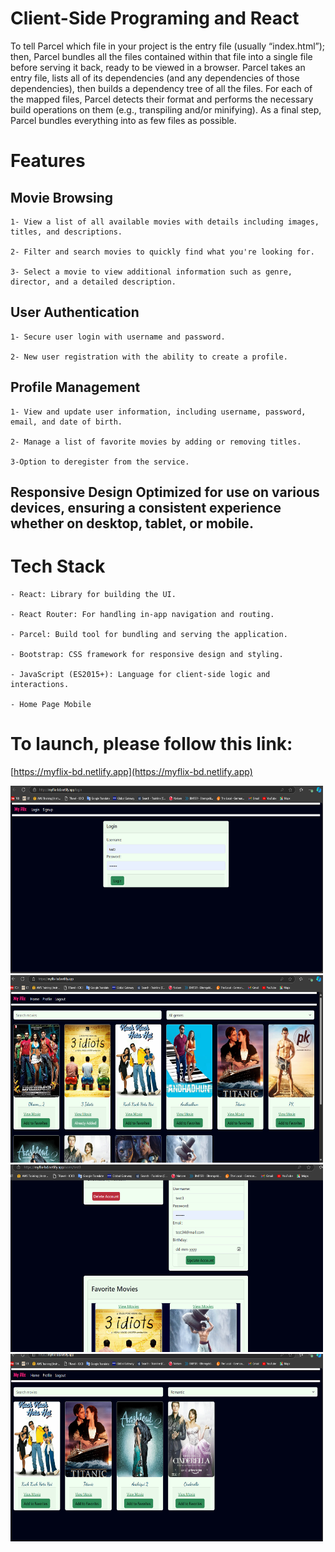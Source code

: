 # Client-Side Programing and React

To tell Parcel which file in your project is the entry file (usually “index.html”); then, Parcel bundles all the files contained within that file into a single file before serving it back, ready to be viewed in a browser.
Parcel takes an entry file, lists all of its dependencies (and any dependencies of those dependencies), then builds a dependency tree of all the files. For each of the mapped files, Parcel detects their format and performs the necessary build operations on them (e.g., transpiling and/or minifying). As a final step, Parcel bundles everything into as few files as possible.

# Features

 ## Movie Browsing
    1- View a list of all available movies with details including images, titles, and descriptions.

    2- Filter and search movies to quickly find what you're looking for.

    3- Select a movie to view additional information such as genre, director, and a detailed description.

 ## User Authentication
    1- Secure user login with username and password.

    2- New user registration with the ability to create a profile.

 ## Profile Management
    1- View and update user information, including username, password, email, and date of birth.

    2- Manage a list of favorite movies by adding or removing titles.

    3-Option to deregister from the service.

 ## Responsive Design Optimized for use on various devices, ensuring a consistent experience whether on desktop, tablet, or mobile.


 # Tech Stack

    - React: Library for building the UI.

    - React Router: For handling in-app navigation and routing.

    - Parcel: Build tool for bundling and serving the application.

    - Bootstrap: CSS framework for responsive design and styling.

    - JavaScript (ES2015+): Language for client-side logic and interactions.

    - Home Page Mobile

  # To launch, please follow this link:
  
   [https://myflix-bd.netlify.app](https://myflix-bd.netlify.app)

   <img src="flix/Screenshot 2024-11-11 214759.png" alt="flix" height="300" width="500" >
   <img src="flix/Screenshot 2024-11-11 214901.png" alt="flix" height="300" width="500" >
   <img src="flix/Screenshot 2024-11-11 214934.png" alt="flix" height="300" width="500" >
   <img src="flix/Screenshot 2024-11-11 215026.png" alt="flix" height="300" width="500" >